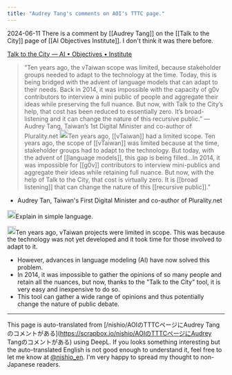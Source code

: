 ```yaml
---
title: "Audrey Tang's comments on AOI's TTTC page."
---
```


2024-06-11
There is a comment by [[Audrey Tang]] on the [[Talk to the City]] page of [[AI Objectives Institute]].
I don't think it was there before.

[Talk to the City — AI • Objectives • Institute](https://ai.objectives.institute/talk-to-the-city)
> “Ten years ago, the vTaiwan scope was limited, because stakeholder groups needed to adapt to the technology at the time. Today, this is being bridged with the advent of language models that can adapt to their needs. Back in 2014, it was impossible with the capacity of g0v contributors to interview a mini public of people and aggregate their ideas while preserving the full nuance. But now, with Talk to the City’s help, that cost has been reduced to essentially zero. It’s broad-listening and it can change the nature of this recursive public.”
>  — Audrey Tang, Taiwan’s 1st Digital Minister and co-author of Plurality.net
<img src='https://scrapbox.io/api/pages/nishio-en/gpt/icon' alt='gpt.icon' height="19.5"/>Ten years ago, [[vTaiwan]] had a limited scope. Ten years ago, the scope of [[vTaiwan]] was limited because at the time, stakeholder groups had to adapt to the technology. But today, with the advent of [[language models]], this gap is being filled...In 2014, it was impossible for [[g0v]] contributors to interview mini-publics and aggregate their ideas while retaining full nuance. But now, with the help of Talk to the City, that cost is virtually zero. It is [[broad listening]] that can change the nature of this [[recursive public]]."
- Audrey Tan, Taiwan's First Digital Minister and co-author of Plurality.net

<img src='https://scrapbox.io/api/pages/nishio-en/nishio/icon' alt='nishio.icon' height="19.5"/>Explain in simple language.

<img src='https://scrapbox.io/api/pages/nishio-en/gpt/icon' alt='gpt.icon' height="19.5"/>Ten years ago, vTaiwan projects were limited in scope. This was because the technology was not yet developed and it took time for those involved to adapt to it.
- However, advances in language modeling (AI) have now solved this problem.
- In 2014, it was impossible to gather the opinions of so many people and retain all the nuances, but now, thanks to the "Talk to the City" tool, it is very easy and inexpensive to do so.
- This tool can gather a wide range of opinions and thus potentially change the nature of public debate.

---
This page is auto-translated from [/nishio/AOIのTTTCページにAudrey Tangのコメントがある](https://scrapbox.io/nishio/AOIのTTTCページにAudrey Tangのコメントがある) using DeepL. If you looks something interesting but the auto-translated English is not good enough to understand it, feel free to let me know at [@nishio_en](https://twitter.com/nishio_en). I'm very happy to spread my thought to non-Japanese readers.